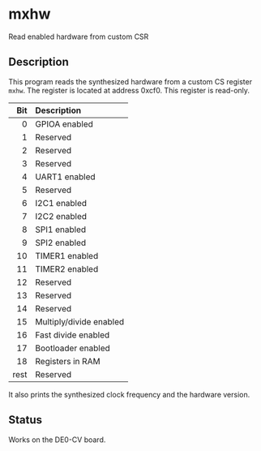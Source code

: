 # mxhw

Read enabled hardware from custom CSR

## Description

This program reads the synthesized hardware from a
custom CS register `mxhw`. The register is located at address
0xcf0. This register is read-only.

| Bit  | Description             |
|-----:|:------------------------|
| 0    | GPIOA enabled           |
| 1    | Reserved                |
| 2    | Reserved                |
| 3    | Reserved                |
| 4    | UART1 enabled           |
| 5    | Reserved                |
| 6    | I2C1 enabled            |
| 7    | I2C2 enabled            |
| 8    | SPI1 enabled            |
| 9    | SPI2 enabled            |
| 10   | TIMER1 enabled          |
| 11   | TIMER2 enabled          |
| 12   | Reserved                |
| 13   | Reserved                |
| 14   | Reserved                |
| 15   | Multiply/divide enabled |
| 16   | Fast divide enabled     |
| 17   | Bootloader enabled      |
| 18   | Registers in RAM        |
| rest | Reserved                |

It also prints the synthesized clock frequency and the hardware version.

## Status

Works on the DE0-CV board.
